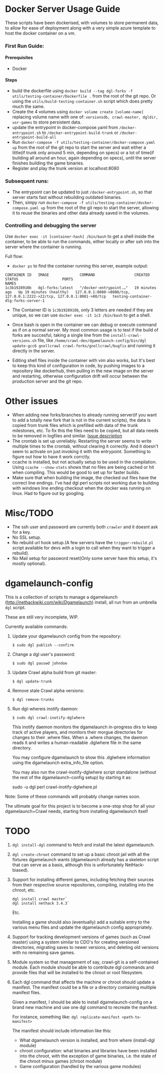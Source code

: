 # Docker Server Usage Guide

These scripts have been dockerised, with volumes to store permanent data, to allow for ease of deployment along with a very simple azure template to host the docker container on a vm.

### First Run Guide:
#### Prerequisites
* Docker

#### Steps
* build the dockerfile using `docker build --tag dgl-forks -f utils/testing-container/Dockerfile .` from the root of the git repo. Or using the `utils/build-testing-container.sh` script which does pretty much the same.
* Create the 4 volumes using `docker volume create [volume-name]` replacing volume name with one of: `versionsdb, crawl-master, dgldir, usr-games` to store persistent data.
* update the entrypoint in docker-compose.yaml from `/docker-entrypoint.sh` to `/docker-entrypoint-build-trunk` or `/docker-entrypoint-build-all`
* Run `docker-compose -f utils/testing-container/docker-compose.yaml up` from the root of the git repo to start the server and wait either a little(if trunk only around 5 min, depending on specs) or a lot of time(if building all around an hour, again depending on specs), until the server finishes building the game binaries.
* Register and play the trunk version at localhost:8080

### Subsequent runs:

* The entrypoint can be updated to just `/docker-entrypoint.sh`, so that server starts fast without rebuilding outdated binaries.
* Then, simpy run `docker-compose -f utils/testing-container/docker-compose.yaml up` from the root of the git repo to start the server, allowing it to reuse the binaries and other data already saved in the volumes.

### Controlling and debugging the server

Use `docker exec -it [container-hash] /bin/bash` to get a shell inside the container, to be able to run the commands, either locally or after ssh into the server where the container is running.

Full flow:
* `docker ps` to find the container running this server, example output:
```
CONTAINER ID   IMAGE              COMMAND                  CREATED          STATUS                    PORTS                                                                      NAMES
1c3b1928910b   dgl-forks:latest   "/docker-entrypoint.…"   19 minutes ago   Up 19 minutes (healthy)   127.0.0.1:8080->8080/tcp, 127.0.0.1:2222->22/tcp, 127.0.0.1:8081->80/tcp   testing-container-dlg-forks-server-1
```

* The Container ID is `1c3b1928910b`, only 3 letters are needed if they are unique, so we can use `docker exec -it 1c3 /bin/bash` to get a shell.
* Once bash is open in the container we can debug or execute command as if on a normal server. My most common usage is to test if the build of forks are succesful, taking a single line from the `install-crawl-versions.sh` file, like `/home/crawl-dev/dgamelaunch-config/bin/dgl update-gcc6 gnollcrawl crawl-forks/gnollcrawl/bugfix` and running it directly in the server.

* Editing shell files inside the container with vim also works, but It's best to keep this kind of configuration in code, by pushing images to a repository like dockerhub, then pulling in the new image on the server and restarting, otherwise configuration drift will occur between the production server and the git repo.

# Other issues

* When adding new forks/branches to already running server(if you want to add a totally new fork that is not in the current scripts), the data is copied from trunk files which is prefilled with data of the trunk milestones, etc. To fix this the files need to be copied, but all data needs to be removed in logfiles and similar. [Issue description](https://github.com/Rytisgit/dgamelaunch-dcss-forks-server/issues/4)
* The crontab is set up unreliably. Restarting the server seems to write multiple times to the crontab, without clearing it correctly. And it doesn't seem to activate on just invoking it with the entrypoint. Something to figure out how to have it work corrctly.
* ccache is installed, but not actually setup to be used in the compilation. Using `ccache --show-stats` shows that no files are being cached or hit when compiling. This would be good to set up for faster builds.
* Make sure that when building the image, the checked out files have the correct line endings. I've had dgl perl scripts not working due to building with windows line ending checkout when the docker was running on linux. Had to figure out by googling.

# Misc/TODO

* The ssh user and password are currently both `crawler` and it doesnt ask for a key.
* No SSL setup.
* No rebuild url hook setup.(A few servers have the `trigger-rebuild.pl` script available for devs with a login to call when they want to trigger a rebuild).
* No Mail setup for password reset(Only some server have this setup, it's mostly optional).

# dgamelaunch-config

This is a collection of scripts to manage a dgamelaunch
(http://nethackwiki.com/wiki/Dgamelaunch) install, all run from an
umbrella `dgl` script.

These are still very incomplete, WIP.

Currently available commands:

1. Update your dgamelaunch config from the repository:
   ```
   $ sudo dgl publish --confirm
   ```

2. Change a dgl user's password:
   ```
   $ sudo dgl passwd johndoe
   ```

3. Update Crawl alpha build from git master:
   ```
   $ dgl update-trunk
   ```

4. Remove stale Crawl alpha versions:
   ```
   $ dgl remove-trunks
   ```

5. Run dgl-whereis inotify daemon:
   ```
   $ sudo dgl crawl-inotify-dglwhere
   ```

   This inotify daemon monitors the dgamelaunch in-progress dirs to keep
   track of active players, and monitors their morgue directories for
   changes to their .where files. When a .where changes, the daemon reads
   it and writes a human-readable .dglwhere file in the same directory.

   You may configure dgamelaunch to show this .dglwhere information
   using the dgamelaunch extra_info_file option.

   You may also run the crawl-inotify-dglwhere script standalone (without
   the rest of the dgamelaunch-config setup) by starting it as:

      sudo -u dgl perl crawl-inotify-dglwhere.pl <dgldir> <morguedir>

Note: Some of these commands will probably change names soon.

The ultimate goal for this project is to become a one-stop shop for
all your dgamelaunch+Crawl needs, starting from installing dgamelaunch
itself

# TODO

1. `dgl install-dgl` command to fetch and install the latest dgamelaunch.

2. `dgl create-chroot` command to set up a basic chroot jail with all the
   fixtures dgamelaunch wants (dgamelaunch already has a skeleton script
   that can serve as a basis, although this is unfortunately NetHack-biased).

3. Support for installing different games, including fetching their sources
   from their respective source repositories, compiling, installing into the
   chroot, etc.
   ```
   dgl install crawl master`
   dgl install nethack 3.4.3`
   ```
   Etc.

   Installing a game should also (eventually) add a suitable entry to
   the various menu files and update the dgamelaunch config
   appropriately.

4. Support for tracking development versions of games (such as Crawl
   master) using a system similar to CDO's for creating versioned
   directories, migrating saves to newer versions, and deleting old
   versions with no remaining save games.

5. Module system so that management of say, crawl-git is a
   self-contained module. Each module should be able to contribute dgl
   commands and provide files that will be installed to the chroot or
   root filesystem.

6. Each dgl command that affects the machine or chroot should update a
   manifest. The manifest could be a file or a directory containing
   multiple manifest files.

   Given a manifest, I should be able to install dgamelaunch-config
   on a brand new machine and use one dgl command to recreate the manifest.

   For instance, something like:
   `dgl replicate-manifest <path-to-manifest>`

   The manifest should include information like this:
   * What dgamelaunch version is installed, and from where (install-dgl module)
   * chroot configuration: what binaries and libraries have been installed
     into the chroot, with the exception of game binaries, i.e. the state of
     the chroot minus games (chroot module)
   * Game configuration (handled by the various game modules)
